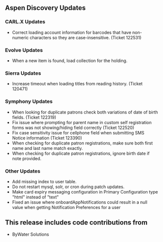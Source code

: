 ## Aspen Discovery Updates
### CARL.X Updates
- Correct loading account information for barcodes that have non-numeric characters so they are case-insensitive. (Ticket 122531)

### Evolve Updates
- When a new item is found, load collection for the holding. 

### Sierra Updates
- Increase timeout when loading titles from reading history. (Ticket 120471)

### Symphony Updates
- When looking for duplicate patrons check both variations of date of birth fields. (Ticket 122319)
- Fix issue where prompting for parent name in custom self registration forms was not showing/hiding field correctly (Ticket 122520)
- Fix case sensitivity issue for cellphone field when submitting SMS Notice information (Ticket 123390)
- When checking for duplicate patron registrations, make sure both first name and last name match exactly. 
- When checking for duplicate patron registrations, ignore birth date if note provided.

### Other Updates
- Add missing index to user table.
- Do not restart mysql, solr, or cron during patch updates.
- Make card expiry messaging configuration in Primary Configuration type "html" instead of "text"
- Fixed an issue where onboardAppNotifications could result in a null value when getting Notification Preferences for a user

## This release includes code contributions from
- ByWater Solutions